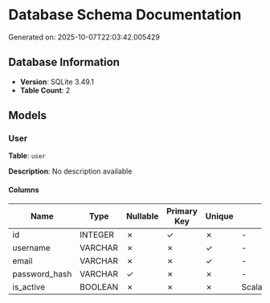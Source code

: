 # Database Schema Documentation

Generated on: 2025-10-07T22:03:42.005429

## Database Information

- **Version**: SQLite 3.49.1
- **Table Count**: 2

## Models

### User

**Table**: `user`

**Description**: No description available

#### Columns

| Name | Type | Nullable | Primary Key | Unique | Default | Foreign Key |
|------|------|----------|-------------|--------|---------|-------------|
| id | INTEGER | ✗ | ✓ | ✗ | - | - |
| username | VARCHAR | ✗ | ✗ | ✓ | - | - |
| email | VARCHAR | ✗ | ✗ | ✓ | - | - |
| password_hash | VARCHAR | ✓ | ✗ | ✗ | - | - |
| is_active | BOOLEAN | ✗ | ✗ | ✗ | ScalarElementColumnDefault(True) | - |
